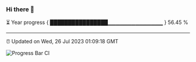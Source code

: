 ### Hi there 👋

⏳ Year progress { ████████████████▁▁▁▁▁▁▁▁▁▁▁▁▁▁ } 56.45 %

---

⏰ Updated on Wed, 26 Jul 2023 01:09:18 GMT

![Progress Bar CI](https://github.com/JuvenileQ/Progress-Bar-CI/workflows/main/badge.svg)
